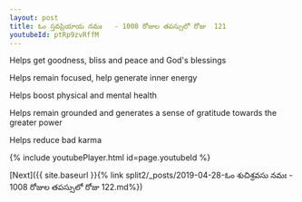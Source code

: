 ```yaml
---
layout: post
title: ఓం స్తవప్రియాయ నమః   - 1008 రోజుల తపస్సులో రోజు  121
youtubeId: ptRp9zvRffM
---
```

 
 
Helps get goodness, bliss and peace and God's blessings
 
Helps remain focused, help generate inner energy 
 
Helps boost physical and mental health 
 
Helps remain grounded and generates a sense of gratitude towards the greater power 
 
Helps reduce bad karma
 
 
 
 


{% include youtubePlayer.html id=page.youtubeId %}
 
[Next]({{ site.baseurl }}{% link  split2/_posts/2019-04-28-ఓం శుచిశ్రవసు నమః   - 1008 రోజుల తపస్సులో రోజు  122.md%})
 

